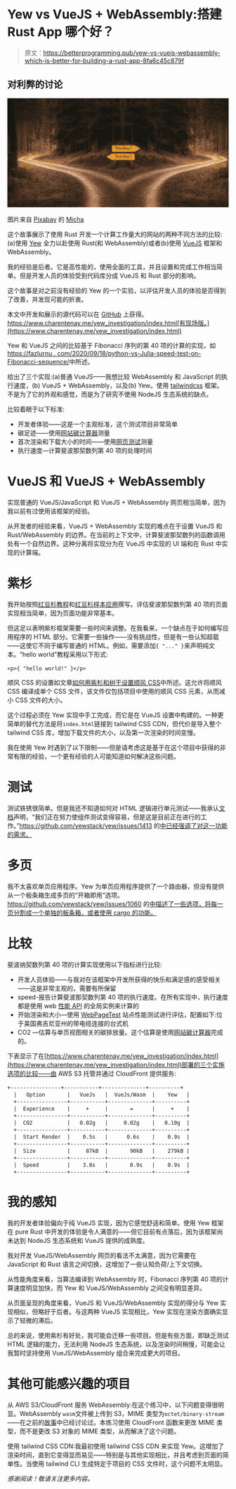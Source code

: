 # Yew vs VueJS + WebAssembly:搭建 Rust App 哪个好？

> 原文：<https://betterprogramming.pub/yew-vs-vuejs-webassembly-which-is-better-for-building-a-rust-app-8fa6c45c879f>

## 对利弊的讨论

![](img/d523f370735583ea0abc2b614c628edf.png)

图片来自 [Pixabay](https://pixabay.com//?utm_source=link-attribution&amp;utm_medium=referral&amp;utm_campaign=image&amp;utm_content=5291766) 的 [Micha](https://pixabay.com/users/pixxlteufel-117549/?utm_source=link-attribution&amp;utm_medium=referral&amp;utm_campaign=image&amp;utm_content=5291766)

这个故事展示了使用 Rust 开发一个计算工作量大的网站的两种不同方法的比较:(a)使用 [Yew](https://yew.rs/) 全力以赴使用 Rust(和 WebAssembly)或者(b)使用 [VueJS](https://vuejs.org/) 框架和 WebAssembly。

我的经验是后者。它是高性能的，使用全面的工具，并且设置和完成工作相当简单。但是开发人员的体验受到代码库分成 VueJS 和 Rust 部分的影响。

这个故事是对之前没有经验的 Yew 的一个实验，以评估开发人员的体验是否得到了改善，并发现可能的折衷。

本文中开发和展示的源代码可以在 [GitHub](https://github.com/juliendecharentenay/yew-investigation) 上获得。https://www.charentenay.me/yew_investigation/index.html[有现场版。](https://www.charentenay.me/yew_investigation/index.html)

Yew 和 VueJS 之间的比较基于 Fibonacci 序列的第 40 项的计算的实现，如[https://fazlurnu . com/2020/09/18/python-vs-Julia-speed-test-on-Fibonacci-sequence/](https://fazlurnu.com/2020/09/18/python-vs-julia-speed-test-on-fibonacci-sequence/)中所述。

给出了三个实现:(a)普通 VueJS——我想比较 WebAssembly 和 JavaScript 的执行速度，(b) VueJS + WebAssembly，以及(b) Yew。使用 [tailwindcss](https://tailwindcss.com/) 框架。不是为了它的外观和感觉，而是为了研究不使用 NodeJS 生态系统的缺点。

比较着眼于以下标准:

*   开发者体验——这是一个主观标准，这个测试项目非常简单
*   碳足迹——使用[网站碳计算器](https://www.websitecarbon.com/)测量
*   首次渲染和下载大小的时间——使用[网页测试](https://www.webpagetest.org/)测量
*   执行速度—计算斐波那契数列第 40 项的处理时间

# VueJS 和 VueJS + WebAssembly

实现普通的 VueJS/JavaScript 和 VueJS + WebAssembly 网页相当简单，因为我以前有过使用该框架的经验。

从开发者的经验来看，VueJS + WebAssembly 实现的难点在于设置 VueJS 和 Rust/WebAssembly 的边界。在当前的上下文中，计算斐波那契数列的函数调用处有一个自然边界。这种分离将实现分为在 VueJS 中实现的 UI 端和在 Rust 中实现的计算端。

# 紫杉

我开始按照[红豆杉教程](https://yew.rs/docs/tutorial)和[红豆杉样本应用](https://yew.rs/docs/getting-started/build-a-sample-app)撰写。评估斐波那契数列第 40 项的页面实现相当简单，因为页面功能非常基本。

但这足以表明紫杉框架需要一些时间来调整。在我看来，一个缺点在于如何编写应用程序的 HTML 部分。它需要一些操作——没有挑战性，但是有一些认知超载——这使它不同于编写普通的 HTML。例如，需要添加`{ "..." }`来声明纯文本。“hello world”教程采用以下形式:

```
<p>{ "hello world!" }</p>
```

顺风 CSS 的设置如文章[如何用紫杉和树干设置顺风 CSS](https://dev.to/arctic_hen7/how-to-set-up-tailwind-css-with-yew-and-trunk-il9)中所述。这允许将顺风 CSS 编译成单个 CSS 文件，该文件仅包括项目中使用的顺风 CSS 元素，从而减小 CSS 文件的大小。

这个过程必须在 Yew 实现中手工完成，而它是在 VueJS 设置中构建的。一种更简单的替代方法是将`index.html`链接到 tailwind CSS CDN，但代价是导入整个 tailwind CSS 库，增加下载文件的大小，以及第一次渲染的时间变慢。

我在使用 Yew 时遇到了以下限制——但是请考虑这是基于在这个项目中获得的非常有限的经验，一个更有经验的人可能知道如何解决这些问题。

# 测试

测试铁锈很简单。但是我还不知道如何对 HTML 逻辑进行单元测试——我承认[文档](https://yew.rs/docs/more/testing)声明，“我们正在努力使组件测试变得容易，但是这是目前正在进行的工作。”https://github.com/yewstack/yew/issues/1413 的[中已经强调了对这一功能的需求。](https://github.com/yewstack/yew/issues/1413)

# 多页

我不太喜欢单页应用程序。Yew 为单页应用程序提供了一个路由器，但没有提供从一个板条箱生成多页的“开箱即用”选项。https://github.com/yewstack/yew/issues/1060 的[中描述了一些选项，将每一页分割成一个单独的板条箱，或者使用 cargo 的功能。](https://github.com/yewstack/yew/issues/1060)

# 比较

斐波纳契数列第 40 项的计算实现使用以下指标进行比较:

*   开发人员体验——与我对在该框架中开发所获得的快乐和满足感的感受相关——这是非常主观的，需要有所保留
*   speed-报告计算斐波那契数列第 40 项的执行速度。在所有实现中，执行速度都是使用 web [性能 API](https://developer.mozilla.org/en-US/docs/Web/API/Performance) 的全局实例来计算的
*   开始渲染和大小—使用 [WebPageTest](https://www.webpagetest.org/) 站点性能测试进行评估，配置如下:位于美国弗吉尼亚州的带电缆连接的台式机
*   CO2 —估算与单页视图相关的碳排放量。这个估算是使用[网站碳计算器](https://www.websitecarbon.com/)完成的。

下表显示了在[https://www.charentenay.me/yew_investigation/index.html](https://www.charentenay.me/yew_investigation/index.html)部署的三个实施选项的比较——由 AWS S3 托管并通过 CloudFront 提供服务:

```
+----------------+-----------+--------------+----------+
  |   Option       |   VueJs   |  VueJs/Wasm  |    Yew   |
  +----------------+-----------+--------------+----------+ 
  |  Experience    |     +     |       =      |     +    |
  +----------------+-----------+--------------+----------+
  |  CO2           |   0.02g   |     0.02g    |   0.10g  |
  +----------------+-----------+--------------+----------+
  |  Start Render  |    0.5s   |      0.6s    |    0.9s  |
  +----------------+-----------+--------------+----------+
  |  Size          |     87kB  |       90kB   |    279kB |
  +----------------+-----------+--------------+----------+
  |  Speed         |    3.8s   |       0.9s   |    0.9s  |
  +----------------+-----------+--------------+----------+
```

# 我的感知

我的开发者体验偏向于纯 VueJS 实现，因为它感觉舒适和简单。使用 Yew 框架在 pure Rust 中开发的体验是令人满意的——但它目前有点落后，因为该框架尚未达到 NodeJS 生态系统和 VueJS 提供的成熟度。

我对开发 VueJS/WebAssembly 网页的看法不太满意，因为它需要在 JavaScript 和 Rust 语言之间切换，这增加了一些认知负荷/上下文切换。

从性能角度来看，当算法编译到 WebAssembly 时，Fibonacci 序列第 40 项的计算速度明显加快，而 Yew 和 VueJS/WebAssembly 之间没有明显差异。

从页面呈现的角度来看，VueJS 和 VueJS/WebAssembly 实现的得分与 Yew 实现相似，但略好于后者。与这两种 VueJS 实现相比，Yew 实现在渲染方面确实显示了轻微的滞后。

总的来说，使用紫杉有好处，我可能会迁移一些项目。但是有些方面，即缺乏测试 HTML 逻辑的能力，无法利用 NodeJS 生态系统，以及渲染时间稍慢，可能会让我暂时坚持使用 VueJS/WebAssembly 组合来完成更大的项目。

# 其他可能感兴趣的项目

从 AWS S3/CloudFront 服务 WebAssembly:在这个练习中，以下问题变得很明显。WebAssembly `wasm`文件被上传到 S3，MIME 类型为`octet/binary-stream`——在之前的[故事](https://julien-decharentenay.medium.com/vuejs-rust-webassembly-webworker-hosted-on-aws-s3-an-example-7e917ff5edd2)中已经讨论过。本练习使用 CloudFront 函数来更改 MIME 类型，而不是更改 S3 对象的 MIME 类型，从而解决了这个问题。

使用 tailwind CSS CDN:我最初使用 tailwind CSS CDN 来实现 Yew。这增加了渲染时间，直到它变得显而易见——特别是与其他实现相比，并且考虑到页面的简单性。当使用 tailwind CLI 生成特定于项目的 CSS 文件时，这个问题不太明显。

*感谢阅读！敬请关注更多内容。*
